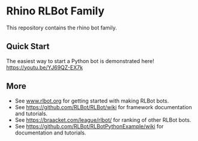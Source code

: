 # Rhino RLBot Family
This repository contains the rhino bot family.

## Quick Start
The easiest way to start a Python bot is demonstrated here!
https://youtu.be/YJ69QZ-EX7k

## More
* See www.rlbot.org for getting started with making RLBot bots.
* See https://github.com/RLBot/RLBot/wiki for framework documentation and tutorials.
* See https://braacket.com/league/rlbot/ for ranking of other RLBot bots.
* See https://github.com/RLBot/RLBotPythonExample/wiki for documentation and tutorials.

